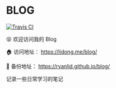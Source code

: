 # BLOG

[![Travis CI](https://travis-ci.org/ryanlid/blog.svg?branch=master)](https://travis-ci.org/ryanlid/blog)

😝 欢迎访问我的 Blog

🏠 访问地址： https://lidong.me/blog/

🔐 备份地址： https://ryanlid.github.io/blog/

记录一些日常学习的笔记
